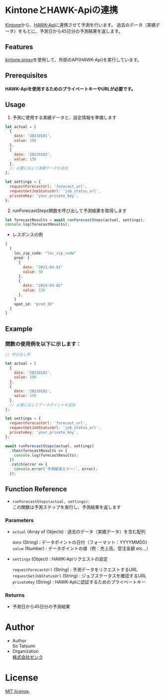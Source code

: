 # KintoneとHAWK-Apiの連携

[Kintone](https://kintone.cybozu.co.jp/index.html)から、[HAWK-Api](https://api-hawk.rox-jp.com/v1.0/docs)に連携させて予測を行います。
過去のデータ（実績データ）をもとに、予測日から45日分の予測結果を返します。


## Features
[kintone.proxy](https://cybozu.dev/ja/kintone/docs/js-api/proxy/kintone-proxy/)を使用して、外部のAPI(HAWK-Api)を実行しています。


## Prerequisites
#### HAWK-Apiを使用するためのプライベートキーやURLが必要です。


## Usage

1. 予測に使用する実績データと、設定情報を準備します
```js
let actual = [
  {
    date: '20210101',
    value: 100
  },
  {
    date: '20210102',
    value: 150
  },
  // 必要に応じて実績データを追加
];

let settings = {
  requestForecastUrl: 'forecast_url',
  requestGetJobStatusUrl: 'job_statsu_url',
  privateKey: 'your_private_key',
};
```

2. runForecastSteps関数を呼び出して予測結果を取得します
```js
let forecastResults = await runForecastSteps(actual, settings);
console.log(forecastResults);
```

* レスポンスの例
```js
[
  [
    loc_zip_code: "loc_zip_code"
    pred: [
      {
        date: "2021-03-01"
        value: 50
      },
      {
        date: "2024-03-02"
        value: 130
      },
    ]
    spot_id: "pred_ID"
  ]
]
```

## Example

### 関数の使用例を以下に示します：
```js
// 呼び出し例

let actual = [
  {
    date: '20210101',
    value: 100
  },
  {
    date: '20210102',
    value: 150
  },
  // 必要に応じてデータポイントを追加
];

let settings = {
  requestForecastUrl: 'forecast_url',
  requestGetJobStatusUrl: 'job_statsu_url',
  privateKey: 'your_private_key',
};

await runForecastSteps(actual, settings)
  .then(forecastResults => {
    console.log(forecastResults);
  })
  .catch(error => {
    console.error('予測取得エラー:', error);
  });

```


## Function Reference
* `runForecastSteps(actual, settings)`: <br>
この関数は予測ステップを実行し、予測結果を返します

### Parameters
* `actual` (Array of Objects)       : 過去のデータ（実績データ）を含む配列

  `date` (String)                   : データポイントの日付（フォーマット：YYYYMMDD）<br>
  `value` (Number)                  : データポイントの値（例：売上高、受注金額 etc...）


* `settings` (Object)               : HAWK-Apiリクエストの設定

  `requestForecastUrl` (String)     : 予測データをリクエストするURL <br>
  `requestGetJobStatusUrl` (String) : ジョブステータスを確認するURL <br>
  `privateKey` (String)             : HAWK-Apiに認証するためのプライベートキー 

### Returns
* 予測日から45日分の予測結果


# Author

* Author <br>
So Tatsumi
* Organization <br>
[株式会社ゼンク](https://zenk.co.jp/)


# License
[MIT license](https://choosealicense.com/licenses/mit/).
